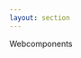 ```yaml
---
layout: section
---
```


<EmojiTitle title="Übung" emoji="👷">
Webcomponents
</EmojiTitle>

<PageNumber/>

<Footer
    text="💻 Frontend-Entwicklung"
/>
